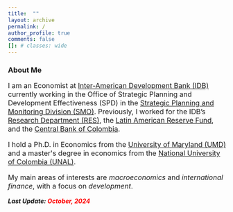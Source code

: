 ```yaml
---
title:  ""
layout: archive
permalink: /
author_profile: true
comments: false
[]: # classes: wide
---
```

<meta name="google-site-verification" content="NfRHaY_-Xz9lyWR8vCJGBSt6_aaMMri88_W7MivVeB4" />
<div class="bio">
    <h3> About Me </h3>
    <p style="font-size:16px;">I am an Economist at <a href="https://www.iadb.org/en" target="_blank"
            rel="noopener noreferrer">Inter-American Development Bank (IDB)</a> currently working in the Office of Strategic Planning and Development Effectiveness (SPD) in the <a href="https://www.iadb.org/en/who-we-are/how-we-are-organized/office-strategic-planning-and-development-effectiveness" target="_blank"
            rel="noopener noreferrer"> Strategic Planning and Monitoring Division (SMO)</a>. Previously, I worked for the IDB’s <a href="https://www.iadb.org/en/knowledge-resources/research-idb" target="_blank"
            rel="noopener noreferrer">Research Department (RES)</a>, the <a href="https://flar.com/en/home/" target="_blank"
            rel="noopener noreferrer"> Latin American Reserve Fund</a>, and the <a href="https://www.banrep.gov.co/en" target="_blank"
            rel="noopener noreferrer"> Central Bank of Colombia</a>. </p>
</div>

<div class="edu">
<p style="font-size:16px;">I hold a Ph.D. in Economics from the <a href="https://www.econ.umd.edu/" target="_blank"
            rel="noopener noreferrer">University of Maryland (UMD)</a> and a master's degree in economics from the <a href="https://fce.unal.edu.co/facultad/" target="_blank"
            rel="noopener noreferrer"> National University of Colombia (UNAL)</a>.</p>
</div>

<div class="int">
 <p style="font-size:16px;"> My main areas of interests are <i>macroeconomics</i> and <i>international finance</i>, with a focus on <i>development</i>. </p>
</div>

<p style="font-size:14px; font-weight:bold; font-style:italic;">
 Last Update: 
  <span style="color: #ff0000">October, 2024 </span>
</p>

<!-- <p style="font-size:14px; font-weight:bold; font-style:italic;">
  Enter the competition by 
  <span style="color: #ff0000">January 30, 2011</span>
  and you could win up to $$$$ — including amazing 
  <span style="color: #0000a0">summer</span> 
  trips!
</p> 
-->


